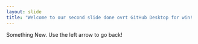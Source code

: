 ```yaml
---
layout: slide
title: "Welcome to our second slide done ovrt GitHub Desktop for win! :tada: ajde uste"
---
```

Something New.
Use the left arrow to go back!
